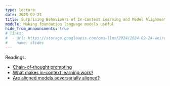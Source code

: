 ```yaml
---
type: lecture
date: 2025-09-23
title: Surprising Behaviours of In-Context Learning and Model Alignment
module: Making foundation language models useful
hide_from_announcments: true
# links: 
#  - url: https://storage.googleapis.com/cmu-llms/2024/2024-09-24-weird-behaviours.v2.pdf
#    name: slides
---
```

Readings:
 - [Chain-of-thought prompting](https://arxiv.org/pdf/2201.11903)
 - [What makes in-context learning work?](https://aclanthology.org/2022.emnlp-main.759.pdf)
 - [Are aligned models adversarially aligned?](https://proceedings.neurips.cc/paper_files/paper/2023/file/c1f0b856a35986348ab3414177266f75-Paper-Conference.pdf)

